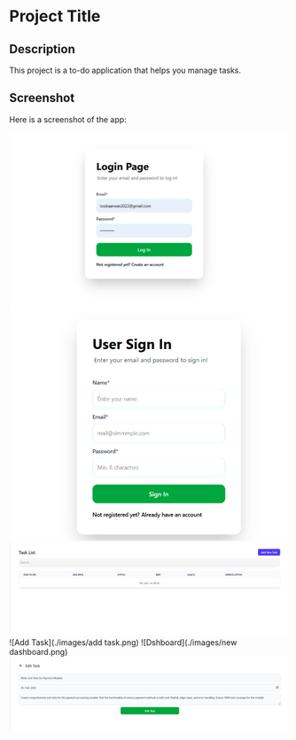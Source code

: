 # Project Title

## Description
This project is a to-do application that helps you manage tasks.

## Screenshot
Here is a screenshot of the app:

![Login](./images/login.png)
![Signup](./images/signup.png)
![Dashboard](./images/dashboard.png)
![Add Task](./images/add task.png)
![Dshboard](./images/new dashboard.png)
![Edit task](./images/edit.png)


